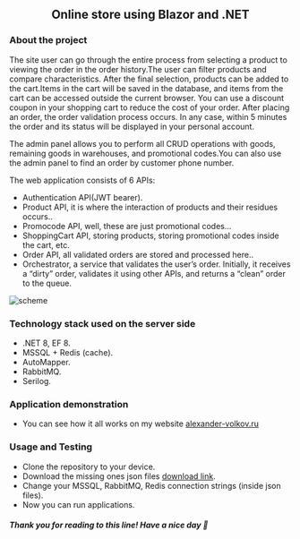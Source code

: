 <h2 align="center">Online store using Blazor and .NET</h2>
<h3 align="left">About the project</h3>

The site user can go through the entire process from selecting a product to viewing the 
order in the order history.The user can filter products and compare characteristics. 
After the final selection, products can be added to the cart.Items in the cart will be 
saved in the database, and items from the cart can be accessed outside the current browser.
You can use a discount coupon in your shopping cart to reduce the cost of your order.
After placing an order, the order validation process occurs. In any case, within 5 minutes 
the order and its status will be displayed in your personal account.

The admin panel allows you to perform all CRUD operations with goods, remaining goods 
in warehouses, and promotional codes.You can also use the admin panel to find an order 
by customer phone number.


The web application consists of 6 APIs:
- Authentication API(JWT bearer).
- Product API, it is where the interaction of products and their residues occurs..
- Promocode API, well, these are just promotional codes...
- ShoppingCart API, storing products, storing promotional codes inside the cart, etc.
- Order API, all validated orders are stored and processed here..
- Orchestrator, a service that validates the user’s order. Initially, it receives a 
  “dirty” order, validates it using other APIs, and returns a “clean” order to the queue.

![scheme](https://imagess.hb.ru-msk.vkcs.cloud/Blaze.png)

<h3 align="left">Technology stack used on the server side</h3>

- .NET 8, EF 8.
- MSSQL + Redis (cache).
- AutoMapper.
- RabbitMQ.
- Serilog.

<h3 align="left">Application demonstration</h3>

- You can see how it all works on my website [alexander-volkov.ru](https://alexander-volkov.ru/)

<h3 align="left">Usage and Testing</h3>

- Clone the repository to your device.
- Download the missing ones json files [download link](https://drive.google.com/file/d/10Cyux5dYKmLh85MA42tgnTsKb0fhSd8r/view).
- Change your MSSQL, RabbitMQ, Redis connection strings (inside json files).
- Now you can run applications.

<h5 align="left">Thank you for reading to this line! Have a nice day 🥰</h5>

